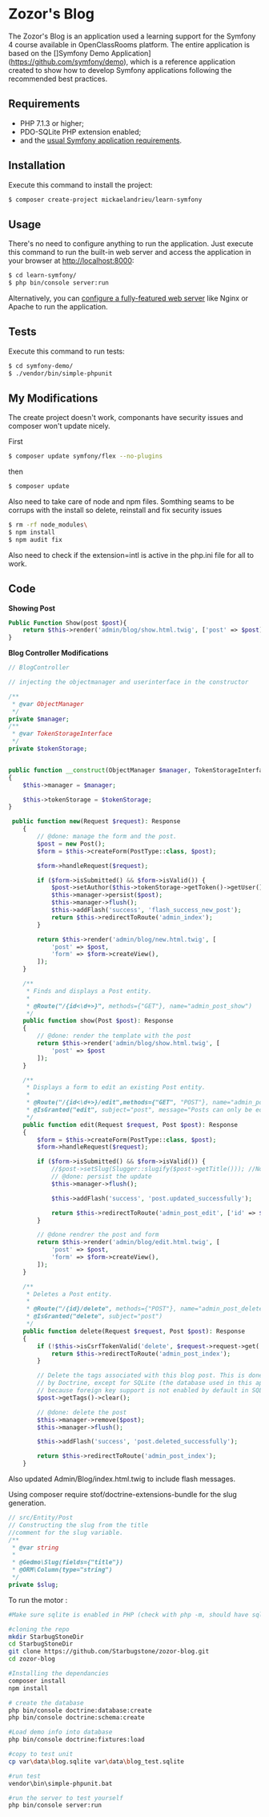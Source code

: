 Zozor's Blog
============

The Zozor's Blog is an application used a learning support for the Symfony 4 course available in OpenClassRooms platform.
The entire application is based on the []Symfony Demo Application](https://github.com/symfony/demo), which is a reference application created to show how
to develop Symfony applications following the recommended best practices.

Requirements
------------

  * PHP 7.1.3 or higher;
  * PDO-SQLite PHP extension enabled;
  * and the [usual Symfony application requirements][1].

Installation
------------

Execute this command to install the project:

```bash
$ composer create-project mickaelandrieu/learn-symfony
```

Usage
-----

There's no need to configure anything to run the application. Just execute this
command to run the built-in web server and access the application in your
browser at <http://localhost:8000>:

```bash
$ cd learn-symfony/
$ php bin/console server:run
```

Alternatively, you can [configure a fully-featured web server][2] like Nginx
or Apache to run the application.

Tests
-----

Execute this command to run tests:

```bash
$ cd symfony-demo/
$ ./vendor/bin/simple-phpunit
```

[1]: https://symfony.com/doc/current/reference/requirements.html
[2]: https://symfony.com/doc/current/cookbook/configuration/web_server_configuration.html

My Modifications
------------

The create project doesn't work, componants have security issues and composer won't update nicely.

First 
```bash
$ composer update symfony/flex --no-plugins
```

then
```bash
$ composer update
```

Also need to take care of node and npm files. Somthing seams to be corrups with the install so delete, 
reinstall and fix security issues

```bash
$ rm -rf node_modules\
$ npm install
$ npm audit fix
```

Also need to check if the extension=intl is active in the php.ini file for all to work.

Code
------------
**Showing Post**
```php
Public Function Show(post $post){
    return $this->render('admin/blog/show.html.twig', ['post' => $post]);
}
```

**Blog Controller Modifications**
```php
// BlogController

// injecting the objectmanager and userinterface in the constructor

/**
 * @var ObjectManager
 */
private $manager;
/**
 * @var TokenStorageInterface
 */
private $tokenStorage;


public function __construct(ObjectManager $manager, TokenStorageInterface $tokenStorage)
{
    $this->manager = $manager;

    $this->tokenStorage = $tokenStorage;
}

 public function new(Request $request): Response
    {
        // @done: manage the form and the post.
        $post = new Post();
        $form = $this->createForm(PostType::class, $post);

        $form->handleRequest($request);

        if ($form->isSubmitted() && $form->isValid()) {
            $post->setAuthor($this->tokenStorage->getToken()->getUser());
            $this->manager->persist($post);
            $this->manager->flush();
            $this->addFlash('success', 'flash_success_new_post');
            return $this->redirectToRoute('admin_index');
        }

        return $this->render('admin/blog/new.html.twig', [
            'post' => $post,
            'form' => $form->createView(),
        ]);
    }

    /**
     * Finds and displays a Post entity.
     *
     * @Route("/{id<\d+>}", methods={"GET"}, name="admin_post_show")
     */
    public function show(Post $post): Response
    {
        // @done: render the template with the post
        return $this->render('admin/blog/show.html.twig', [
            'post' => $post
        ]);
    }

    /**
     * Displays a form to edit an existing Post entity.
     *
     * @Route("/{id<\d+>}/edit",methods={"GET", "POST"}, name="admin_post_edit")
     * @IsGranted("edit", subject="post", message="Posts can only be edited by their authors.")
     */
    public function edit(Request $request, Post $post): Response
    {
        $form = $this->createForm(PostType::class, $post);
        $form->handleRequest($request);

        if ($form->isSubmitted() && $form->isValid()) {
            //$post->setSlug(Slugger::slugify($post->getTitle())); //No longer needed with Gedmo
            // @done: persist the update
            $this->manager->flush();

            $this->addFlash('success', 'post.updated_successfully');

            return $this->redirectToRoute('admin_post_edit', ['id' => $post->getId()]);
        }

        // @done rendrer the post and form
        return $this->render('admin/blog/edit.html.twig', [
            'post' => $post,
            'form' => $form->createView(),
        ]);
    }

    /**
     * Deletes a Post entity.
     *
     * @Route("/{id}/delete", methods={"POST"}, name="admin_post_delete")
     * @IsGranted("delete", subject="post")
     */
    public function delete(Request $request, Post $post): Response
    {
        if (!$this->isCsrfTokenValid('delete', $request->request->get('token'))) {
            return $this->redirectToRoute('admin_post_index');
        }

        // Delete the tags associated with this blog post. This is done automatically
        // by Doctrine, except for SQLite (the database used in this application)
        // because foreign key support is not enabled by default in SQLite
        $post->getTags()->clear();

        // @done: delete the post
        $this->manager->remove($post);
        $this->manager->flush();

        $this->addFlash('success', 'post.deleted_successfully');

        return $this->redirectToRoute('admin_post_index');
    }
```
Also updated Admin/Blog/index.html.twig to include flash messages.


Using 
composer require stof/doctrine-extensions-bundle for the slug generation.
```php
// src/Entity/Post
// Constructing the slug from the title
//comment for the slug variable.
/**
 * @var string
 *
 * @Gedmo\Slug(fields={"title"})
 * @ORM\Column(type="string")
 */
private $slug;
```


To run the motor :

```bash
#Make sure sqlite is enabled in PHP (check with php -m, should have sqlite3 and pdo_sqlite)

#cloning the repo
mkdir StarbugStoneDir
cd StarbugStoneDir
git clone https://github.com/Starbugstone/zozor-blog.git
cd zozor-blog

#Installing the dependancies
composer install
npm install

# create the database
php bin/console doctrine:database:create
php bin/console doctrine:schema:create

#Load demo info into database
php bin/console doctrine:fixtures:load

#copy to test unit
cp var\data\blog.sqlite var\data\blog_test.sqlite

#run test
vendor\bin\simple-phpunit.bat

#run the server to test yourself
php bin/console server:run
```
